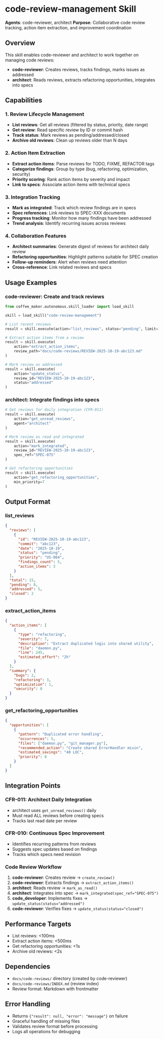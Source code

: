 # code-review-management Skill

**Agents**: code-reviewer, architect
**Purpose**: Collaborative code review tracking, action item extraction, and improvement coordination

## Overview

This skill enables code-reviewer and architect to work together on managing code reviews:
- **code-reviewer**: Creates reviews, tracks findings, marks issues as addressed
- **architect**: Reads reviews, extracts refactoring opportunities, integrates into specs

## Capabilities

### 1. Review Lifecycle Management
- **List reviews**: Get all reviews (filtered by status, priority, date range)
- **Get review**: Read specific review by ID or commit hash
- **Track status**: Mark reviews as pending/addressed/closed
- **Archive old reviews**: Clean up reviews older than N days

### 2. Action Item Extraction
- **Extract action items**: Parse reviews for TODO, FIXME, REFACTOR tags
- **Categorize findings**: Group by type (bug, refactoring, optimization, security)
- **Priority scoring**: Rank action items by severity and impact
- **Link to specs**: Associate action items with technical specs

### 3. Integration Tracking
- **Mark as integrated**: Track which review findings are in specs
- **Spec references**: Link reviews to SPEC-XXX documents
- **Progress tracking**: Monitor how many findings have been addressed
- **Trend analysis**: Identify recurring issues across reviews

### 4. Collaboration Features
- **Architect summaries**: Generate digest of reviews for architect daily review
- **Refactoring opportunities**: Highlight patterns suitable for SPEC creation
- **Follow-up reminders**: Alert when reviews need attention
- **Cross-reference**: Link related reviews and specs

## Usage Examples

### code-reviewer: Create and track reviews
```python
from coffee_maker.autonomous.skill_loader import load_skill

skill = load_skill("code-review-management")

# List recent reviews
result = skill.execute(action="list_reviews", status="pending", limit=10)

# Extract action items from a review
result = skill.execute(
    action="extract_action_items",
    review_path="docs/code-reviews/REVIEW-2025-10-19-abc123.md"
)

# Mark review as addressed
result = skill.execute(
    action="update_status",
    review_id="REVIEW-2025-10-19-abc123",
    status="addressed"
)
```

### architect: Integrate findings into specs
```python
# Get reviews for daily integration (CFR-011)
result = skill.execute(
    action="get_unread_reviews",
    agent="architect"
)

# Mark review as read and integrated
result = skill.execute(
    action="mark_integrated",
    review_id="REVIEW-2025-10-19-abc123",
    spec_ref="SPEC-075"
)

# Get refactoring opportunities
result = skill.execute(
    action="get_refactoring_opportunities",
    min_priority=7
)
```

## Output Format

### list_reviews
```json
{
  "reviews": [
    {
      "id": "REVIEW-2025-10-19-abc123",
      "commit": "abc123",
      "date": "2025-10-19",
      "status": "pending",
      "priority": "US-064",
      "findings_count": 5,
      "action_items": 3
    }
  ],
  "total": 15,
  "pending": 8,
  "addressed": 5,
  "closed": 2
}
```

### extract_action_items
```json
{
  "action_items": [
    {
      "type": "refactoring",
      "severity": 7,
      "description": "Extract duplicated logic into shared utility",
      "file": "daemon.py",
      "line": 245,
      "estimated_effort": "2h"
    }
  ],
  "summary": {
    "bugs": 2,
    "refactoring": 3,
    "optimization": 1,
    "security": 0
  }
}
```

### get_refactoring_opportunities
```json
{
  "opportunities": [
    {
      "pattern": "Duplicated error handling",
      "occurrences": 5,
      "files": ["daemon.py", "git_manager.py"],
      "recommended_action": "Create shared ErrorHandler mixin",
      "estimated_savings": "40 LOC",
      "priority": 8
    }
  ]
}
```

## Integration Points

### CFR-011: Architect Daily Integration
- architect uses `get_unread_reviews()` daily
- Must read ALL reviews before creating specs
- Tracks last read date per review

### CFR-010: Continuous Spec Improvement
- Identifies recurring patterns from reviews
- Suggests spec updates based on findings
- Tracks which specs need revision

### Code Review Workflow
1. **code-reviewer**: Creates review → `create_review()`
2. **code-reviewer**: Extracts findings → `extract_action_items()`
3. **architect**: Reads review → `mark_as_read()`
4. **architect**: Integrates into spec → `mark_integrated(spec_ref="SPEC-075")`
5. **code_developer**: Implements fixes → `update_status(status="addressed")`
6. **code-reviewer**: Verifies fixes → `update_status(status="closed")`

## Performance Targets

- List reviews: <100ms
- Extract action items: <500ms
- Get refactoring opportunities: <1s
- Archive old reviews: <2s

## Dependencies

- `docs/code-reviews/` directory (created by code-reviewer)
- `docs/code-reviews/INDEX.md` (review index)
- Review format: Markdown with frontmatter

## Error Handling

- Returns `{"result": null, "error": "message"}` on failure
- Graceful handling of missing files
- Validates review format before processing
- Logs all operations for debugging
